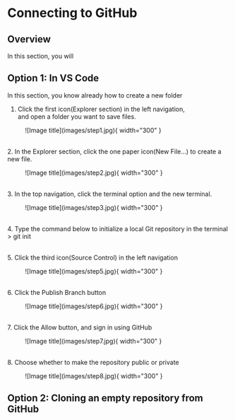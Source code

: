 # Connecting to GitHub

## Overview
In this section, you will 


## Option 1: In VS Code
In this section, you know already how to create a new folder

1. Click the first icon(Explorer section) in the left navigation,<br>and open a folder you want to save files.

<figure markdown="span">
  ![Image title](images/step1.jpg){ width="300" }
</figure>
<br>
2. In the Explorer section, click the one paper icon(New File...) to create a new file.

<figure markdown="span">
  ![Image title](images/step2.jpg){ width="300" }
</figure>
<br>
3. In the top navigation, click the terminal option and the new terminal.

<figure markdown="span">
  ![Image title](images/step3.jpg){ width="300" }
</figure>
<br>
4. Type the command below to initialize a local Git repository in the terminal
> git init

<br>5. Click the third icon(Source Control) in the left navigation

<figure markdown="span">
  ![Image title](images/step5.jpg){ width="300" }
</figure>
<br>
6. Click the Publish Branch button

<figure markdown="span">
  ![Image title](images/step6.jpg){ width="300" }
</figure>
<br>
7. Click the Allow button, and sign in using GitHub

<figure markdown="span">
  ![Image title](images/step7.jpg){ width="300" }
</figure>
<br>
8. Choose whether to make the repository public or private

<figure markdown="span">
  ![Image title](images/step8.jpg){ width="300" }
</figure>


## Option 2: Cloning an empty repository from GitHub


